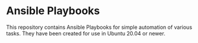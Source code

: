 # Ansible Playbooks

  This repository contains Ansible Playbooks for simple automation of various tasks. They have been created for use in Ubuntu 20.04 or newer.
